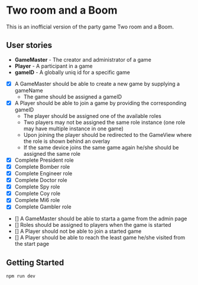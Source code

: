 # Two room and a Boom

This is an inofficial version of the party game Two room and a Boom.

## User stories

- **GameMaster** - The creator and administrator of a game
- **Player** - A participant in a game
- **gameID** - A globally uniq id for a specific game

* [x] A GameMaster should be able to create a new game by supplying a gameName
  - The game should be assigned a gameID
* [x] A Player should be able to join a game by providing the corresponding gameID
  - The player should be assigned one of the available roles
  - Two players may not be assigned the same role instance (one role may have multiple instance in one game)
  - Upon joining the player should be redirected to the GameView where the role is shown behind an overlay
  - If the same device joins the same game again he/she should be assigned the same role
* [x] Complete President role
* [x] Complete Bomber role
* [x] Complete Engineer role
* [x] Complete Doctor role
* [x] Complete Spy role
* [x] Complete Coy role
* [x] Complete Mi6 role
* [x] Complete Gambler role
* [] A GameMaster should be able to starta a game from the admin page
* [] Roles should be assigned to players when the game is started
* [] A Player should not be able to join a started game
* [] A Player should be able to reach the least game he/she visited from the start page

## Getting Started

```bash
npm run dev
```
